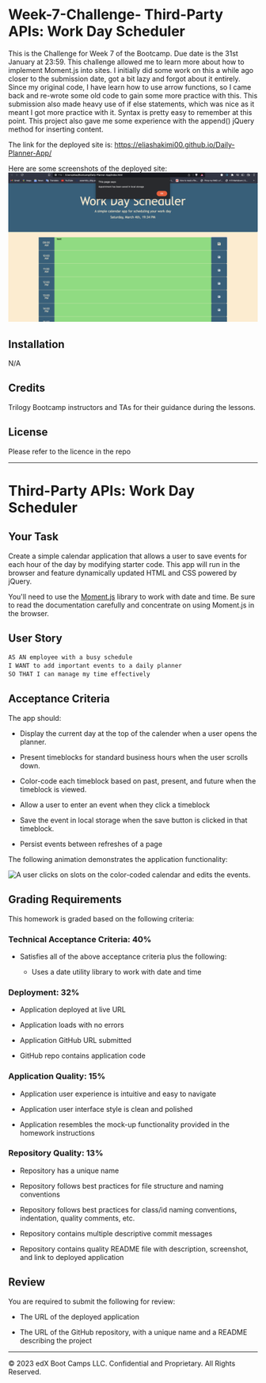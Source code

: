 # Week-7-Challenge- Third-Party APIs: Work Day Scheduler
This is the Challenge for Week 7 of the Bootcamp. Due date is the 31st January at 23:59. This challenge allowed me to learn more about how to implement Moment.js into sites. I initially did some work on this a while ago closer to the submission date, got a bit lazy and forgot about it entirely. Since my original code, I have learn how to use arrow functions, so I came back and re-wrote some old code to gain some more practice with this. This submission also made heavy use of if else statements, which was nice as it meant I got more practice with it. Syntax is pretty easy to remember at this point. This project also gave me some experience with the append() jQuery method for inserting content. 

The link for the deployed site is:
https://eliashakimi00.github.io/Daily-Planner-App/

Here are some screenshots of the deployed site:
![portfolio demo](./starter/Screenshot%202023-03-04%20at%2019.34.29.png)


## Installation

N/A

## Credits
Trilogy Bootcamp instructors and TAs for their guidance during the lessons. 

## License

Please refer to the licence in the repo

---

# Third-Party APIs: Work Day Scheduler

## Your Task

Create a simple calendar application that allows a user to save events for each hour of the day by modifying starter code. This app will run in the browser and feature dynamically updated HTML and CSS powered by jQuery.

You'll need to use the [Moment.js](https://momentjs.com/) library to work with date and time. Be sure to read the documentation carefully and concentrate on using Moment.js in the browser.

## User Story

```md
AS AN employee with a busy schedule
I WANT to add important events to a daily planner
SO THAT I can manage my time effectively
```
 
## Acceptance Criteria

The app should:

* Display the current day at the top of the calender when a user opens the planner.
 
* Present timeblocks for standard business hours when the user scrolls down.
 
* Color-code each timeblock based on past, present, and future when the timeblock is viewed.
 
* Allow a user to enter an event when they click a timeblock

* Save the event in local storage when the save button is clicked in that timeblock.

* Persist events between refreshes of a page

The following animation demonstrates the application functionality:

![A user clicks on slots on the color-coded calendar and edits the events.](./images/05-third-party-apis-homework-demo.gif)


## Grading Requirements

This homework is graded based on the following criteria: 

### Technical Acceptance Criteria: 40%

* Satisfies all of the above acceptance criteria plus the following:

  * Uses a date utility library to work with date and time

### Deployment: 32%

* Application deployed at live URL

* Application loads with no errors

* Application GitHub URL submitted

* GitHub repo contains application code

### Application Quality: 15%

* Application user experience is intuitive and easy to navigate

* Application user interface style is clean and polished

* Application resembles the mock-up functionality provided in the homework instructions

### Repository Quality: 13%

* Repository has a unique name

* Repository follows best practices for file structure and naming conventions

* Repository follows best practices for class/id naming conventions, indentation, quality comments, etc.

* Repository contains multiple descriptive commit messages

* Repository contains quality README file with description, screenshot, and link to deployed application

## Review

You are required to submit the following for review:

* The URL of the deployed application

* The URL of the GitHub repository, with a unique name and a README describing the project

---
© 2023 edX Boot Camps LLC. Confidential and Proprietary. All Rights Reserved.
